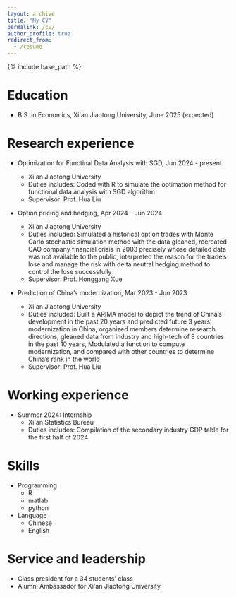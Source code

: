 ```yaml
---
layout: archive
title: "My CV"
permalink: /cv/
author_profile: true
redirect_from:
  - /resume
---
```


{% include base_path %}



Education
======

* B.S. in Economics, Xi'an Jiaotong University, June 2025 (expected)

Research experience
======

* Optimization for Functinal Data Analysis with SGD, Jun 2024 - present
  * Xi'an Jiaotong University
  * Duties includes: Coded with R to simulate the optimation method for functional data analysis with SGD algorithm
  * Supervisor: Prof. Hua Liu


* Option pricing and hedging, Apr 2024 - Jun 2024
  * Xi'an Jiaotong University
  * Duties included: Simulated a historical option trades with Monte Carlo stochastic simulation method with the data gleaned, recreated CAO company financial crisis in 2003 precisely whose detailed data was not available to the public, interpreted the reason for the trade’s lose and manage the risk with delta neutral hedging method to control the lose successfully
  * Supervisor: Prof. Honggang Xue


* Prediction of China’s modernization, Mar 2023 - Jun 2023
  * Xi'an Jiaotong University
  * Duties included: Built a ARIMA model to depict the trend of China’s development in the past 20 years and predicted future 3 years’
modernization in China, organized members determine research directions, gleaned data from industry and high-tech of 8 countries in the
past 10 years, Modulated a function to compute modernization, and compared with other countries to determine China’s rank in
the world
  * Supervisor: Prof. Hua Liu
 
 Working experience
======

* Summer 2024: Internship
  * Xi'an Statistics Bureau
  * Duties includes: Compilation of the secondary industry GDP table for the first half of 2024

  
Skills
======
* Programming
  * R
  * matlab
  * python
* Language
  * Chinese
  * English


Service and leadership
======
* Class president for a 34 students' class
* Alumni Ambassador for Xi'an Jiaotong University 
